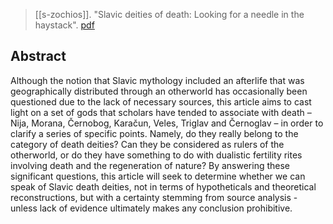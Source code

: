 > [[s-zochios]]. "Slavic deities of death: Looking for a needle in the haystack". [pdf](a/s-zochios2019.pdf)

## Abstract
Although the notion that Slavic mythology included an afterlife that was geographically distributed through an otherworld has occasionally been questioned due to the lack of necessary sources, this article aims to cast light on a set of gods that scholars have tended to associate with death – Nija, Morana, Černobog, Karačun, Veles, Triglav and Černoglav – in order to clarify a series of specific points. Namely, do they really belong to the category of death deities? Can they be considered as rulers of the otherworld, or do they have something to do with dualistic fertility rites involving death and the regeneration of nature? By answering these significant questions, this article will seek to determine whether we can speak of Slavic death deities, not in terms of hypotheticals and theoretical reconstructions, but with a certainty stemming from source analysis - unless lack of evidence ultimately makes any conclusion prohibitive.